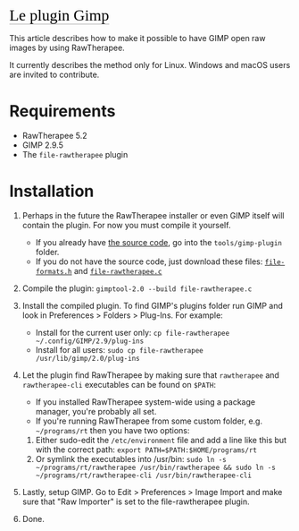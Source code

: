 <span style="color: #000000; background: none; overflow: hidden; page-break-after: avoid; font-size: 2.0em; font-family: Georgia,Times,serif; margin-top: 1em; margin-bottom: 0.25em; line-height: 1.3; padding: 0; border-bottom: 1px solid #AAAAAA;">Le
plugin Gimp </span>

This article describes how to make it possible to have GIMP open raw
images by using RawTherapee.

It currently describes the method only for Linux. Windows and macOS
users are invited to contribute.

# Requirements

- RawTherapee 5.2
- GIMP 2.9.5
- The `file-rawtherapee` plugin

# Installation

1.  Perhaps in the future the RawTherapee installer or even GIMP itself
    will contain the plugin. For now you must compile it yourself.
    - If you already have [the source
      code](Linux#Clone_the_source "wikilink"), go into the
      `tools/gimp-plugin` folder.
    - If you do not have the source code, just download these files:
      [`file-formats.h`](https://raw.githubusercontent.com/Beep6581/RawTherapee/dev/tools/gimp-plugin/file-formats.h)
      and
      [`file-rawtherapee.c`](https://github.com/Beep6581/RawTherapee/raw/dev/tools/gimp-plugin/file-rawtherapee.c)
2.  Compile the plugin: `gimptool-2.0 --build file-rawtherapee.c`
3.  Install the compiled plugin. To find GIMP's plugins folder run GIMP
    and look in Preferences \> Folders \> Plug-Ins. For example:
    - Install for the current user only:
      `cp file-rawtherapee ~/.config/GIMP/2.9/plug-ins`
    - Install for all users:
      `sudo cp file-rawtherapee /usr/lib/gimp/2.0/plug-ins`
4.  Let the plugin find RawTherapee by making sure that `rawtherapee`
    and `rawtherapee-cli` executables can be found on `$PATH`:
    - If you installed RawTherapee system-wide using a package manager,
      you're probably all set.
    - If you're running RawTherapee from some custom folder, e.g.
      `~/programs/rt` then you have two options:

    1.  Either sudo-edit the `/etc/environment` file and add a line like
        this but with the correct path:
        `export PATH=$PATH:$HOME/programs/rt`
    2.  Or symlink the executables into /usr/bin:
        `sudo ln -s ~/programs/rt/rawtherapee /usr/bin/rawtherapee && sudo ln -s ~/programs/rt/rawtherapee-cli /usr/bin/rawtherapee-cli`
5.  Lastly, setup GIMP. Go to Edit \> Preferences \> Image Import and
    make sure that "Raw Importer" is set to the file-rawtherapee plugin.
6.  Done.